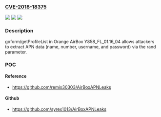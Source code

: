 ### [CVE-2018-18375](https://cve.mitre.org/cgi-bin/cvename.cgi?name=CVE-2018-18375)
![](https://img.shields.io/static/v1?label=Product&message=n%2Fa&color=blue)
![](https://img.shields.io/static/v1?label=Version&message=n%2Fa&color=blue)
![](https://img.shields.io/static/v1?label=Vulnerability&message=n%2Fa&color=brighgreen)

### Description

goform/getProfileList in Orange AirBox Y858_FL_01.16_04 allows attackers to extract APN data (name, number, username, and password) via the rand parameter.

### POC

#### Reference
- https://github.com/remix30303/AirBoxAPNLeaks

#### Github
- https://github.com/syrex1013/AirBoxAPNLeaks

